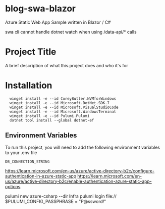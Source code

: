 # blog-swa-blazor
Azure Static Web App Sample written in Blazor / C#

swa cli cannot handle dotnet watch when using /data-api/* calls


# Project Title

A brief description of what this project does and who it's for


# Installation
```
  winget install -e --id CoreyButler.NVMforWindows
  winget install -e --id Microsoft.DotNet.SDK.7
  winget install -e --id Microsoft.VisualStudioCode
  winget install -e --id Microsoft.WindowsTerminal
  winget install -e --id Pulumi.Pulumi
  dotnet tool install --global dotnet-ef
```

## Environment Variables

To run this project, you will need to add the following environment variables to your .env file

`DB_CONNECTION_STRING`

https://learn.microsoft.com/en-us/azure/active-directory-b2c/configure-authentication-in-azure-static-app
https://learn.microsoft.com/en-us/azure/active-directory-b2c/enable-authentication-azure-static-app-options

pulumi new azure-csharp --dir Infra
pulumi login file://
$PULUMI_CONFIG_PASSPHRASE = "P@ssword!"
